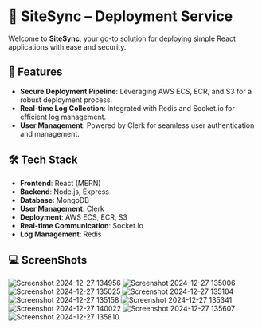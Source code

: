 # 🚀 SiteSync – Deployment Service


Welcome to **SiteSync**, your go-to solution for deploying simple React applications with ease and security.

## 🌟 Features

- **Secure Deployment Pipeline**: Leveraging AWS ECS, ECR, and S3 for a robust deployment process.
- **Real-time Log Collection**: Integrated with Redis and Socket.io for efficient log management.
- **User Management**: Powered by Clerk for seamless user authentication and management.

## 🛠️ Tech Stack

- **Frontend**: React (MERN)
- **Backend**: Node.js, Express
- **Database**: MongoDB
- **User Management**: Clerk
- **Deployment**: AWS ECS, ECR, S3
- **Real-time Communication**: Socket.io
- **Log Management**: Redis

## 💻 ScreenShots

![Screenshot 2024-12-27 134956](https://github.com/user-attachments/assets/4ae98230-c93e-4073-a595-f3470142d658)
![Screenshot 2024-12-27 135006](https://github.com/user-attachments/assets/4f10281f-c2f7-46fe-9819-6ff7540117b4)
![Screenshot 2024-12-27 135025](https://github.com/user-attachments/assets/deec0ab3-3375-4630-9ba4-bd4a452b1fea)
![Screenshot 2024-12-27 135104](https://github.com/user-attachments/assets/7c04e8b7-e16c-4f34-b77d-a1d7b89bbb12)
![Screenshot 2024-12-27 135158](https://github.com/user-attachments/assets/71bb9fc9-05eb-4031-bf76-20f3eb1f59a6)
![Screenshot 2024-12-27 135341](https://github.com/user-attachments/assets/4941dbde-e650-474b-b696-b3fdbb11d49e)
![Screenshot 2024-12-27 140022](https://github.com/user-attachments/assets/04bce851-e750-4e8d-84bf-610a49e6744a)
![Screenshot 2024-12-27 135607](https://github.com/user-attachments/assets/37af6b9d-469c-4d57-bda8-a3295faaacbe)
![Screenshot 2024-12-27 135810](https://github.com/user-attachments/assets/3fcf5df4-dd6e-4588-b548-551a2fd6365d)



